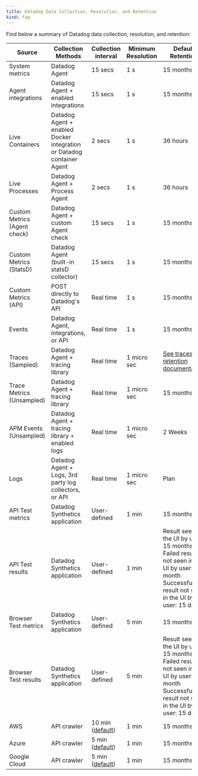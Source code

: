 ```yaml
---
title: Datadog Data Collection, Resolution, and Retention
kind: faq
---
```


Find below a summary of Datadog data collection, resolution, and retention:

| Source                       | Collection Methods                                                    | Collection interval   | Minimum Resolution | Default Retention                                                                                                                                            | Product Category |
|------------------------------|-----------------------------------------------------------------------|-----------------------|--------------------|--------------------------------------------------------------------------------------------------------------------------------------------------------------|------------------|
| System metrics               | Datadog Agent                                                         | 15 secs               | 1 s                | 15 months                                                                                                                                                    | Infrastructure   |
| Agent integrations           | Datadog Agent + enabled integrations                                  | 15 secs               | 1 s                | 15 months                                                                                                                                                    | Infrastructure   |
| Live Containers              | Datadog Agent + enabled Docker integration or Datadog container Agent | 2 secs                | 1 s                | 36 hours                                                                                                                                                     | Infrastructure   |
| Live Processes               | Datadog Agent + Process Agent                                         | 2 secs                | 1 s                | 36 hours                                                                                                                                                     | Infrastructure   |
| Custom Metrics (Agent check) | Datadog Agent + custom Agent check                                    | 15 secs               | 1 s                | 15 months                                                                                                                                                    | Infrastructure   |
| Custom Metrics (StatsD)      | Datadog Agent (built-in statsD collector)                             | 15 secs               | 1 s                | 15 months                                                                                                                                                    | Infrastructure   |
| Custom Metrics (API)         | POST directly to Datadog's API                                        | Real time             | 1 s                | 15 months                                                                                                                                                    | Infrastructure   |
| Events                       | Datadog Agent, integrations, or API                                   | Real time             | 1 s                | 15 months                                                                                                                                                    | Infrastructure   |
| Traces (Sampled)             | Datadog Agent + tracing library                                       | Real time             | 1 micro sec        | [See traces retention documentation][1]                                                                                                                      | APM              |
| Trace Metrics (Unsampled)    | Datadog Agent + tracing library                                       | Real time             | 1 micro sec        | 15 months                                                                                                                                                    | APM              |
| APM Events (Unsampled)       | Datadog Agent + tracing library + enabled logs                        | Real time             | 1 micro sec        | 2 Weeks                                                                                                                                                      | APM + Logs       |
| Logs                         | Datadog Agent + Logs, 3rd party log collectors, or API                | Real time             | 1 micro sec        | Plan                                                                                                                                                         | Logs             |
| API Test metrics             | Datadog Synthetics application                                        | User-defined          | 1 min              | 15 months                                                                                                                                                    | Synthetics       |
| API Test results             | Datadog Synthetics application                                        | User-defined          | 1 min              | Result seen in the UI by user: 15 months <br/> Failed result not seen in the UI by user: 1 month <br/> Successful result not seen in the UI by user: 15 days | Synthetics       |
| Browser Test metrics         | Datadog Synthetics application                                        | User-defined          | 5 min              | 15 months                                                                                                                                                    | Synthetics       |
| Browser Test results         | Datadog Synthetics application                                        | User-defined          | 5 min              | Result seen in the UI by user: 15 months <br/> Failed result not seen in the UI by user: 1 month <br/> Successful result not seen in the UI by user: 15 days | Synthetics       |
| AWS                          | API crawler                                                           | 10 min ([default][2]) | 1 min              | 15 months                                                                                                                                                    | Cloud            |
| Azure                        | API crawler                                                           | 5 min ([default][2])  | 1 min              | 15 months                                                                                                                                                    | Cloud            |
| Google Cloud                 | API crawler                                                           | 5 min ([default][2])  | 1 min              | 15 months                                                                                                                                                    | Cloud            |


[1]: /tracing/guide/trace_sampling_and_storage
[2]: /integrations/faq/cloud-metric-delay/#faster-metrics
